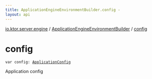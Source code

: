 ```yaml
---
title: ApplicationEngineEnvironmentBuilder.config - 
layout: api
---
```


<div class='api-docs-breadcrumbs'><a href="../index.html">io.ktor.server.engine</a> / <a href="index.html">ApplicationEngineEnvironmentBuilder</a> / <a href="./config.html">config</a></div>

# config

<div class="signature"><code><span class="keyword">var </span><span class="identifier">config</span><span class="symbol">: </span><a href="../../io.ktor.config/-application-config/index.html"><span class="identifier">ApplicationConfig</span></a></code></div>

Application config

